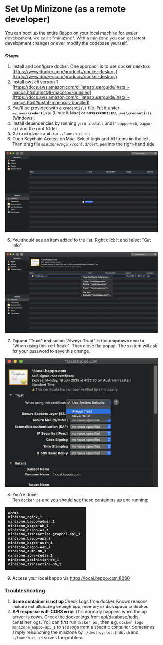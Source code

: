 # Set Up Minizone \(as a remote developer\)

You can boot up the entire Bappo on your local machine for easier development, we call it "minizone". With a minizone you can get latest development changes or even modify the codebase yourself.

### Steps

1. Install and configure docker. One approach is to use docker desktop: [https://www.docker.com/products/docker-desktop](https://www.docker.com/products/docker-desktop)
2. Install aws cli version 1 [https://docs.aws.amazon.com/cli/latest/userguide/install-macos.html\#install-macosos-bundled](https://docs.aws.amazon.com/cli/latest/userguide/install-macos.html#install-macosos-bundled)
3. You'll be provided with a `credentials` file. Put it under **`~/.aws/credentials`** \(Linux & Mac\) or **`%USERPROFILE%\.aws\credentials`** \(Windows\).
4. Install dependencies by running `yarn install` under `bappo-web`, `bappo-api` and the root folder
5. Go to `minizone` and run `./launch-ci.sh`
6. Open Keychain Access on Mac. Select login and All Items on the left. Then drag file `minizone/nginx/conf.d/cert.pem` into the right-hand side.

![Keychain Access 1](../.gitbook/assets/image%20%2822%29.png)

   6. You should see an item added to the list. Right click it and select "Get Info".

![Keychain Access 2](../.gitbook/assets/image%20%2823%29.png)

   7. Expand "Trust" and select "Always Trust" in the dropdown next to "When using this certificate". Then close the popup. The system will ask for your password to save this change.

![Keychain Access 3](../.gitbook/assets/image%20%2821%29.png)

   8. You're done!  
Run `docker ps` and you should see these containers up and running:  


![List of container names](../.gitbook/assets/image%20%2825%29.png)

  9. Access your local bappo via https://local.bappo.com:8080

### Troubleshooting

1. **Some container is not up** Check Logs from docker. Known reasons include not allocating enough cpu, memory or disk space to docker. 
2. **API response with CORS error** This normally happens when the api server is down. Check the docker logs from api/database/redis container logs. You can first run `docker ps` , then e.g. `docker logs minizone_bappo-api_1` to see logs from a specific container. Sometimes simply relaunching the minizone by `./destroy-local-db.sh` and `./launch-ci.sh` solves the problem.



